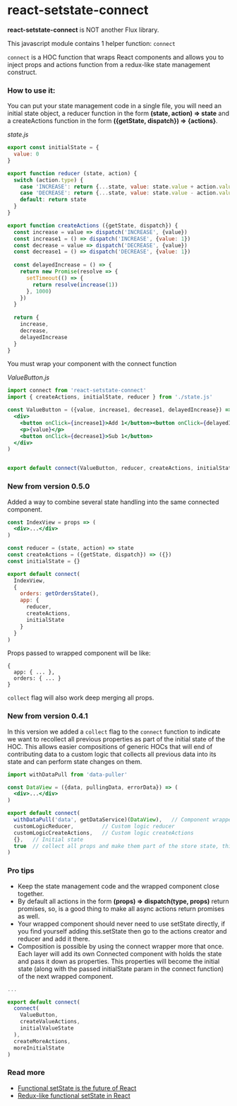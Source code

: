 # react-setstate-connect

**react-setstate-connect** is NOT another Flux library. 

This javascript module contains 1 helper function: `connect`

`connect` is a HOC function that wraps React components and allows you to inject props and actions function from a 
redux-like state management construct. 

### How to use it:

You can put your state management code in a single file, you will need an initial state object, a reducer function 
in the form **(state, action) => state** and a createActions function in the form **({getState, dispatch}) => {actions}**. 

_state.js_
```jsx harmony
export const initialState = {
  value: 0
}

export function reducer (state, action) {
  switch (action.type) {
    case 'INCREASE': return {...state, value: state.value + action.value}
    case 'DECREASE': return {...state, value: state.value - action.value}
    default: return state
  }
}

export function createActions ({getState, dispatch}) {
  const increase = value => dispatch('INCREASE', {value})
  const increase1 = () => dispatch('INCREASE', {value: 1})
  const decrease = value => dispatch('DECREASE', {value})
  const decrease1 = () => dispatch('DECREASE', {value: 1})
  
  const delayedIncrease = () => {
    return new Promise(resolve => {
      setTimeout(() => {
        return resolve(increase(1))
      }, 1000)
    })
  }
  
  return {
    increase,
    decrease,
    delayedIncrease
  }
}
```

You must wrap your component with the connect function

_ValueButton.js_
```jsx harmony
import connect from 'react-setstate-connect'
import { createActions, initialState, reducer } from './state.js'

const ValueButton = ({value, increase1, decrease1, delayedIncrease}) => (
  <div>
    <button onClick={increase1}>Add 1</button><button onClick={delayedIncrease}>Add 1 later</button>
    <p>{value}</p>
    <button onClick={decrease1}>Sub 1</button>
  </div>
)


export default connect(ValueButton, reducer, createActions, initialState)
```

### New from version 0.5.0
Added a way to combine several state handling into the same connected component. 

```jsx harmony
const IndexView = props => (
  <div>...</div>
)

const reducer = (state, action) => state
const createActions = ({getState, dispatch}) => ({})
const initialState = {}

export default connect(
  IndexView,
  {
    orders: getOrdersState(),
    app: {
      reducer,
      createActions,
      initialState
    }
  }
)
```

Props passed to wrapped component will be like: 
```
{ 
  app: { ... }, 
  orders: { ... } 
}
```

`collect` flag will also work deep merging all props.

### New from version 0.4.1
In this version we added a `collect` flag to the `connect` function to indicate we want
to recollect all previous properties as part of the initial state of the HOC. This allows 
easier compositions of generic HOCs that will end of contributing data to a custom logic 
that collects all previous data into its state and can perform state changes on them.
 
```jsx harmony
import withDataPull from 'data-puller'

const DataView = ({data, pullingData, errorData}) => (
  <div>...</div>
)

export default connect(
  withDataPull('data', getDataService)(DataView),   // Component wrapped by some data service
  customLogicReducer,         // Custom logic reducer
  customLogicCreateActions,   // Custom logic createActions
  {},   // Initial state
  true  // collect all props and make them part of the store state, this also updates it when component receives new properties
)
```



### Pro tips
- Keep the state management code and the wrapped component close together.
- By default all actions in the form **(props) => dispatch(type, props)** return promises, so, is a good thing to make 
all async actions return promises as well.
- Your wrapped component should never need to use setState directly, if you find yourself adding this.setState then go
to the actions creator and reducer and add it there.
- Composition is possible by using the connect wrapper more that once. Each layer will add its own Connected component 
with holds the state and pass it down as properties. This properties will become the initial state (along with the passed 
initialState param in the connect function) of the next wrapped component.

```jsx harmony
...

export default connect(
  connect(
    ValueButton, 
    createValueActions, 
    initialValueState
  ),
  createMoreActions, 
  moreInitialState
)
```

### Read more
- [Functional setState is the future of React](https://medium.freecodecamp.org/functional-setstate-is-the-future-of-react-374f30401b6b)
- [Redux-like functional setState in React](https://medium.com/@efreyreg/redux-like-functional-setstate-6c1c17a9fa77)
